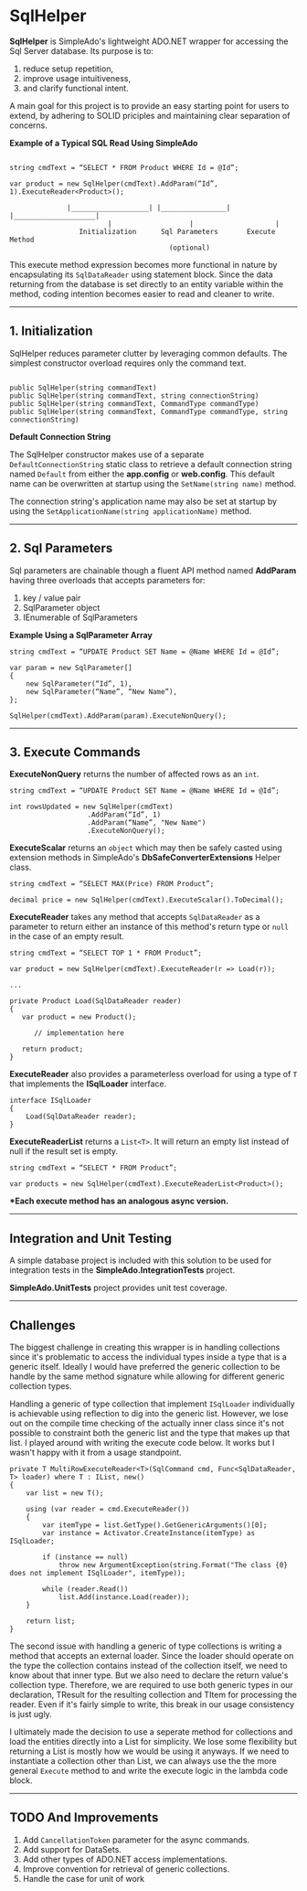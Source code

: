 # SqlHelper

**SqlHelper** is SimpleAdo's lightweight ADO.NET wrapper for accessing the Sql Server database. Its purpose is to:

1. reduce setup repetition, 
2. improve usage intuitiveness, 
3. and clarify functional intent.

A main goal for this project is to provide an easy starting point for users to extend, 
by adhering to SOLID priciples and maintaining clear separation of concerns.

**Example of a Typical SQL Read Using SimpleAdo**

```

string cmdText = “SELECT * FROM Product WHERE Id = @Id”;

var product = new SqlHelper(cmdText).AddParam(“Id”, 1).ExecuteReader<Product>();

              |___________________| |________________| |____________________|
                        |                   |                    |
                 Initialization      Sql Parameters       Execute Method
                                       (optional)                                       

```

This execute method expression becomes more functional in nature by encapsulating its `SqlDataReader` using statement block. 
Since the data returning from the database is set directly to an entity variable within the method, coding intention becomes 
easier to read and cleaner to write.

___

## 1. Initialization

SqlHelper reduces parameter clutter by leveraging common defaults. The simplest constructor overload requires only the command text.

```

public SqlHelper(string commandText)
public SqlHelper(string commandText, string connectionString)
public SqlHelper(string commandText, CommandType commandType)
public SqlHelper(string commandText, CommandType commandType, string connectionString)

```


**Default Connection String**

The SqlHelper constructor makes use of a separate `DefaultConnectionString` static class to retrieve a default 
connection string named `Default` from either the **app.config** or **web.config**. This default name can be 
overwritten at startup using the `SetName(string name)` method.

The connection string's application name may also be set at startup by using the `SetApplicationName(string applicationName)` method.


---


## 2. Sql Parameters

Sql parameters are chainable though a fluent API method named **AddParam** having three overloads that accepts parameters for: 

1. key / value pair
2. SqlParameter object
3. IEnumerable of SqlParameters

**Example Using a SqlParameter Array**

```
string cmdText = “UPDATE Product SET Name = @Name WHERE Id = @Id”;

var param = new SqlParameter[]
{
	new SqlParameter(“Id”, 1),	
    new SqlParameter(“Name”, “New Name”),
};

SqlHelper(cmdText).AddParam(param).ExecuteNonQuery();
```
---

## 3. Execute Commands

**ExecuteNonQuery** returns the number of affected rows as an `int`.

```
string cmdText = “UPDATE Product SET Name = @Name WHERE Id = @Id”;

int rowsUpdated = new SqlHelper(cmdText)
                   .AddParam(“Id”, 1)
                   .AddParam(“Name”, "New Name")
                   .ExecuteNonQuery();
```

**ExecuteScalar** returns an `object` which may then be safely casted using extension methods in SimpleAdo's **DbSafeConverterExtensions** Helper class. 

```
string cmdText = “SELECT MAX(Price) FROM Product”;

decimal price = new SqlHelper(cmdText).ExecuteScalar().ToDecimal();
```

**ExecuteReader** takes any method that accepts `SqlDataReader` as a parameter to return either an instance of this method's return type 
or `null` in the case of an empty result.

```
string cmdText = “SELECT TOP 1 * FROM Product”;

var product = new SqlHelper(cmdText).ExecuteReader(r => Load(r));

...

private Product Load(SqlDataReader reader)
{
   var product = new Product();
   
      // implementation here
   
   return product;
}
```

**ExecuteReader** also provides a parameterless overload for using a type of `T` that implements the **ISqlLoader** interface.

```
interface ISqlLoader
{
    Load(SqlDataReader reader);
}
```

**ExecuteReaderList** returns a `List<T>`. It will return an empty list instead of null if the result set is empty.

```
string cmdText = “SELECT * FROM Product”;

var products = new SqlHelper(cmdText).ExecuteReaderList<Product>();
```


**\*Each execute method has an analogous async version.**

---

## Integration and Unit Testing

A simple database project is included with this solution to be used for integration tests in the **SimpleAdo.IntegrationTests** project.

**SimpleAdo.UnitTests** project provides unit test coverage.


---

## Challenges

The biggest challenge in creating this wrapper is in handling collections since it's problematic to access 
the individual types inside a type that is a generic itself. Ideally I would have preferred the generic collection to 
be handle by the same method signature while allowing for different generic collection types. 

Handling a generic of type collection that implement `ISqlLoader` individually is achievable using reflection to dig 
into the generic list. However, we lose out on the compile time checking of the actually inner class since it's not possible 
to constraint both the generic list and the type that makes up that list. I played around with writing the execute code below. 
It works but I wasn't happy with it from a usage standpoint.

```
private T MultiRowExecuteReader<T>(SqlCommand cmd, Func<SqlDataReader, T> loader) where T : IList, new()
{
    var list = new T();

    using (var reader = cmd.ExecuteReader())
    {
        var itemType = list.GetType().GetGenericArguments()[0];
        var instance = Activator.CreateInstance(itemType) as ISqlLoader;

        if (instance == null)
            throw new ArgumentException(string.Format("The class {0} does not implement ISqlLoader", itemType));

        while (reader.Read())
            list.Add(instance.Load(reader));
    }

    return list;
}

```

The second issue with handling a generic of type collections is writing a method that accepts an external loader. 
Since the loader should operate on the type the collection contains instead of the collection itself, we need to know about that inner
type. But we also need to declare the return value's collection type. Therefore, we are required to use 
both generic types in our declaration, TResult for the resulting collection and TItem for processing the reader.
Even if it's fairly simple to write, this break in our usage consistency is just ugly.

I ultimately made the decision to use a seperate method for collections and load the entities directly into a List<T> for simplicity. 
We lose some flexibility but returning a List<T> is mostly how we would be using it anyways. If we need to instantiate a collection
other than List<T>, we can always use the the more general `Execute` method to and write the execute logic in the lambda code block.

---

## TODO And Improvements

1. Add `CancellationToken` parameter for the async commands.
2. Add support for DataSets.
3. Add other types of ADO.NET access implementations.
4. Improve convention for retrieval of generic collections.
5. Handle the case for unit of work